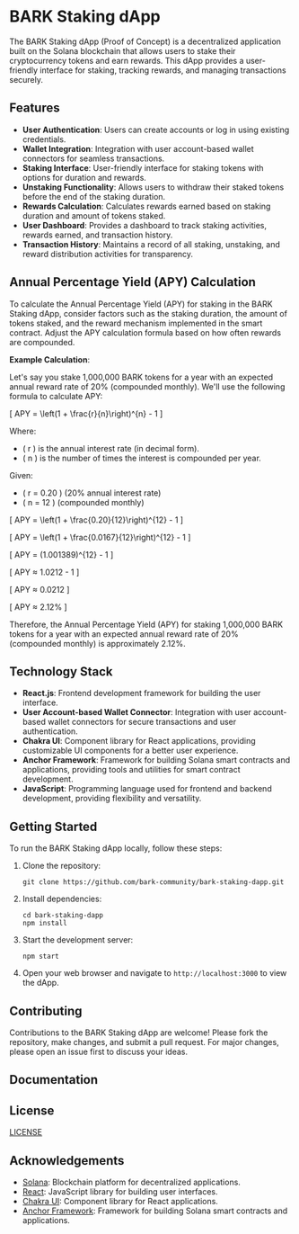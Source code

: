 # BARK Staking dApp

The BARK Staking dApp (Proof of Concept) is a decentralized application built on the Solana blockchain that allows users to stake their cryptocurrency tokens and earn rewards. This dApp provides a user-friendly interface for staking, tracking rewards, and managing transactions securely.

## Features

- **User Authentication**: Users can create accounts or log in using existing credentials.
- **Wallet Integration**: Integration with user account-based wallet connectors for seamless transactions.
- **Staking Interface**: User-friendly interface for staking tokens with options for duration and rewards.
- **Unstaking Functionality**: Allows users to withdraw their staked tokens before the end of the staking duration.
- **Rewards Calculation**: Calculates rewards earned based on staking duration and amount of tokens staked.
- **User Dashboard**: Provides a dashboard to track staking activities, rewards earned, and transaction history.
- **Transaction History**: Maintains a record of all staking, unstaking, and reward distribution activities for transparency.

## Annual Percentage Yield (APY) Calculation

To calculate the Annual Percentage Yield (APY) for staking in the BARK Staking dApp, consider factors such as the staking duration, the amount of tokens staked, and the reward mechanism implemented in the smart contract. Adjust the APY calculation formula based on how often rewards are compounded.

**Example Calculation**:

Let's say you stake 1,000,000 BARK tokens for a year with an expected annual reward rate of 20% (compounded monthly). We'll use the following formula to calculate APY:

\[ APY = \left(1 + \frac{r}{n}\right)^{n} - 1 \]

Where:
- \( r \) is the annual interest rate (in decimal form).
- \( n \) is the number of times the interest is compounded per year.

Given:
- \( r = 0.20 \) (20% annual interest rate)
- \( n = 12 \) (compounded monthly)

\[ APY = \left(1 + \frac{0.20}{12}\right)^{12} - 1 \]

\[ APY = \left(1 + \frac{0.0167}{12}\right)^{12} - 1 \]

\[ APY = (1.001389)^{12} - 1 \]

\[ APY ≈ 1.0212 - 1 \]

\[ APY ≈ 0.0212 \]

\[ APY ≈ 2.12\% \]

Therefore, the Annual Percentage Yield (APY) for staking 1,000,000 BARK tokens for a year with an expected annual reward rate of 20% (compounded monthly) is approximately 2.12%.

## Technology Stack

- **React.js**: Frontend development framework for building the user interface.
- **User Account-based Wallet Connector**: Integration with user account-based wallet connectors for secure transactions and user authentication.
- **Chakra UI**: Component library for React applications, providing customizable UI components for a better user experience.
- **Anchor Framework**: Framework for building Solana smart contracts and applications, providing tools and utilities for smart contract development.
- **JavaScript**: Programming language used for frontend and backend development, providing flexibility and versatility.

## Getting Started

To run the BARK Staking dApp locally, follow these steps:

1. Clone the repository:

   ```
   git clone https://github.com/bark-community/bark-staking-dapp.git
   ```

2. Install dependencies:

   ```
   cd bark-staking-dapp
   npm install
   ```

3. Start the development server:

   ```
   npm start
   ```

4. Open your web browser and navigate to `http://localhost:3000` to view the dApp.

## Contributing

Contributions to the BARK Staking dApp are welcome! Please fork the repository, make changes, and submit a pull request. For major changes, please open an issue first to discuss your ideas.

## Documentation

## License

 [LICENSE](LICENSE)

## Acknowledgements

- [Solana](https://solana.com/): Blockchain platform for decentralized applications.
- [React](https://reactjs.org/): JavaScript library for building user interfaces.
- [Chakra UI](https://chakra-ui.com/): Component library for React applications.
- [Anchor Framework](https://project-serum.github.io/anchor/): Framework for building Solana smart contracts and applications.
